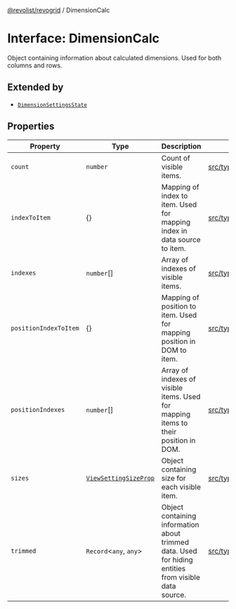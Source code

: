 [@revolist/revogrid](README.md) / DimensionCalc

# Interface: DimensionCalc

Object containing information about calculated dimensions.
Used for both columns and rows.

## Extended by

- [`DimensionSettingsState`](Interface.DimensionSettingsState.md)

## Properties

| Property | Type | Description | Defined in |
| ------ | ------ | ------ | ------ |
| `count` | `number` | Count of visible items. | [src/types/interfaces.ts:586](https://github.com/revolist/revogrid/blob/477507f867ff98f395e0119897545945e222b246/src/types/interfaces.ts#L586) |
| `indexToItem` | \{\} | Mapping of index to item. Used for mapping index in data source to item. | [src/types/interfaces.ts:609](https://github.com/revolist/revogrid/blob/477507f867ff98f395e0119897545945e222b246/src/types/interfaces.ts#L609) |
| `indexes` | `number`[] | Array of indexes of visible items. | [src/types/interfaces.ts:581](https://github.com/revolist/revogrid/blob/477507f867ff98f395e0119897545945e222b246/src/types/interfaces.ts#L581) |
| `positionIndexToItem` | \{\} | Mapping of position to item. Used for mapping position in DOM to item. | [src/types/interfaces.ts:598](https://github.com/revolist/revogrid/blob/477507f867ff98f395e0119897545945e222b246/src/types/interfaces.ts#L598) |
| `positionIndexes` | `number`[] | Array of indexes of visible items. Used for mapping items to their position in DOM. | [src/types/interfaces.ts:592](https://github.com/revolist/revogrid/blob/477507f867ff98f395e0119897545945e222b246/src/types/interfaces.ts#L592) |
| `sizes` | [`ViewSettingSizeProp`](TypeAlias.ViewSettingSizeProp.md) | Object containing size for each visible item. | [src/types/interfaces.ts:625](https://github.com/revolist/revogrid/blob/477507f867ff98f395e0119897545945e222b246/src/types/interfaces.ts#L625) |
| `trimmed` | `Record`\<`any`, `any`\> | Object containing information about trimmed data. Used for hiding entities from visible data source. | [src/types/interfaces.ts:620](https://github.com/revolist/revogrid/blob/477507f867ff98f395e0119897545945e222b246/src/types/interfaces.ts#L620) |
